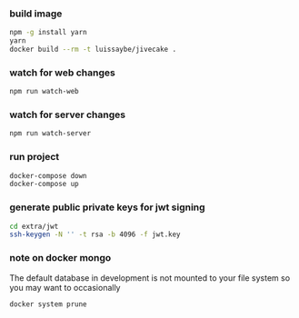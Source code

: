 ### build image

```sh
npm -g install yarn
yarn
docker build --rm -t luissaybe/jivecake .
```

### watch for web changes

```sh
npm run watch-web
```

### watch for server changes

```sh
npm run watch-server
```

### run project

```sh
docker-compose down
docker-compose up
```

### generate public private keys for jwt signing

```sh
cd extra/jwt
ssh-keygen -N '' -t rsa -b 4096 -f jwt.key
```


### note on docker mongo

The default database in development is not mounted to your file system so you may want to occasionally

```sh
docker system prune
```
